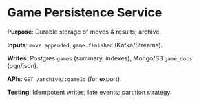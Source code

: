 # Game Persistence Service

**Purpose**: Durable storage of moves & results; archive.

**Inputs**: `move.appended`, `game.finished` (Kafka/Streams).

**Writes**: Postgres `games` (summary, indexes), Mongo/S3 `game_docs` (pgn/json).

**APIs**: `GET /archive/:gameId` (for export).

**Testing**: Idempotent writes; late events; partition strategy.
